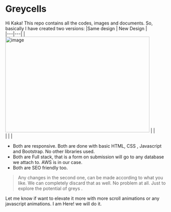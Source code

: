 # Greycells

Hi Kaka!
This repo contains all the codes, images and documents.
So, basically I have created two versions: 
|Same design   |  New Design |  
|---|---|
| <img width="450" height = "300" alt="image" src="https://user-images.githubusercontent.com/120945994/233572373-80316aa8-2e67-4458-80d5-6b1181e3a714.png">  |   |   
|   |   |   



- Both are responsive. Both are done with basic HTML, CSS , Javascript and Bootstrap. No other libraries used.
- Both are Full stack, that is a form on submission will go to any database we attach to. AWS is in our case. 
- Both are SEO friendly too.

> Any changes in the second one, can be made according to what you like.
> We can completely discard that as well. No problem at all.
> Just to explore the potential of greys .

Let me know if want to elevate it more with more scroll animations or any javascript animations. I am Here! we will do it.
